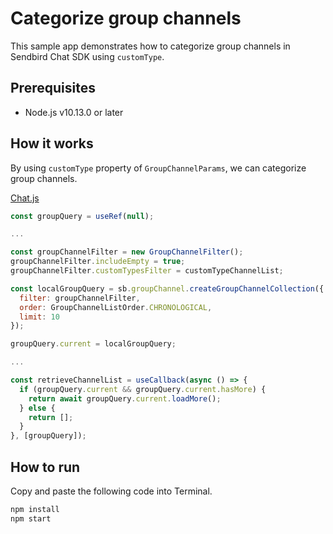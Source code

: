# Categorize group channels

This sample app demonstrates how to categorize group channels in Sendbird Chat SDK using `customType`.

## Prerequisites

+ Node.js v10.13.0 or later

## How it works

By using `customType` property of `GroupChannelParams`, we can categorize group channels.

[Chat.js](./src/pages/Chat.js#L33-L57)
```javascript
const groupQuery = useRef(null);

...

const groupChannelFilter = new GroupChannelFilter();
groupChannelFilter.includeEmpty = true;
groupChannelFilter.customTypesFilter = customTypeChannelList;

const localGroupQuery = sb.groupChannel.createGroupChannelCollection({
  filter: groupChannelFilter,
  order: GroupChannelListOrder.CHRONOLOGICAL,
  limit: 10
});

groupQuery.current = localGroupQuery;

...

const retrieveChannelList = useCallback(async () => {
  if (groupQuery.current && groupQuery.current.hasMore) {
    return await groupQuery.current.loadMore();
  } else {
    return [];
  }
}, [groupQuery]);

```

## How to run

Copy and paste the following code into Terminal.

``` bash
npm install
npm start
```
